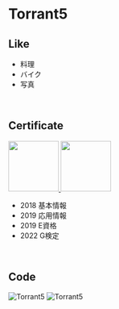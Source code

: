 # Torrant5

## Like
- 料理
- バイク
- 写真

<br>

## Certificate

<a href="https://www.credly.com/badges/dbf4ccd8-e557-40e3-b6fe-c817eafe0aef/public_url">
    <img width=100 src="https://images.credly.com/size/220x220/images/0e284c3f-5164-4b21-8660-0d84737941bc/image.png"/> 
</a>
<a href="https://www.credly.com/badges/ef1167b0-7175-4b83-8236-b4905d8eacf7/public_url">
    <img width=100 src="https://images.credly.com/images/d96faaa1-8c14-4d2d-8927-46f33ccf4523/image.png"/> 
</a>

- 2018 基本情報
- 2019 応用情報
- 2019 E資格
- 2022 G検定

<br>

## Code
<img src="https://github-readme-stats.vercel.app/api/top-langs?username=Torrant5&show_icons=true&locale=ja&layout=compact" alt="Torrant5" />

<img src="https://github-readme-streak-stats.herokuapp.com/?user=Torrant5&local=ja" alt="Torrant5" />